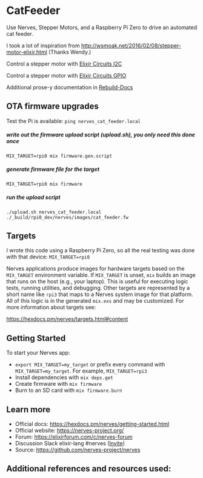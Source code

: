 # CatFeeder

Use Nerves, Stepper Motors, and a Raspberry Pi Zero to drive an automated cat feeder.

I took a lot of inspiration from http://wsmoak.net/2016/02/08/stepper-motor-elixir.html (Thanks Wendy.)

Control a stepper motor with [Elixir Circuits I2C](https://github.com/elixir-circuits/circuits_i2c#elixir-circuits---i2c)

Control a stepper motor with [Elixir Circuits GPIO](https://github.com/elixir-circuits/circuits_gpio)

Additional prose-y documentation in [Rebuild-Docs](docs/Rebuild-Docs.md)

## OTA firmware upgrades

Test the Pi is available:
`ping nerves_cat_feeder.local`

##### write out the firmware upload script (upload.sh), you only need this done once
`MIX_TARGET=rpi0 mix firmware.gen.script`
##### generate firmware file for the target
`MIX_TARGET=rpi0 mix firmware`
##### run the upload script
`./upload.sh nerves_cat_feeder.local ./_build/rpi0_dev/nerves/images/cat_feeder.fw`

## Targets

I wrote this code using a Raspberry Pi Zero, so all the real testing was done with that device: `MIX_TARGET=rpi0`

Nerves applications produce images for hardware targets based on the
`MIX_TARGET` environment variable. If `MIX_TARGET` is unset, `mix` builds an
image that runs on the host (e.g., your laptop). This is useful for executing
logic tests, running utilities, and debugging. Other targets are represented by
a short name like `rpi3` that maps to a Nerves system image for that platform.
All of this logic is in the generated `mix.exs` and may be customized. For more
information about targets see:

https://hexdocs.pm/nerves/targets.html#content

## Getting Started

To start your Nerves app:
  * `export MIX_TARGET=my_target` or prefix every command with
    `MIX_TARGET=my_target`. For example, `MIX_TARGET=rpi3`
  * Install dependencies with `mix deps.get`
  * Create firmware with `mix firmware`
  * Burn to an SD card with `mix firmware.burn`

## Learn more

  * Official docs: https://hexdocs.pm/nerves/getting-started.html
  * Official website: https://nerves-project.org/
  * Forum: https://elixirforum.com/c/nerves-forum
  * Discussion Slack elixir-lang #nerves ([Invite](https://elixir-slackin.herokuapp.com/))
  * Source: https://github.com/nerves-project/nerves

## Additional references and resources used:
